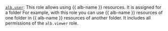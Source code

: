 [`alb.user`](../../../../iam/concepts/access-control/roles.md#alb-user): This role allows using {{ alb-name }} resources. It is assigned for a folder For example, with this role you can use {{ alb-name }} resources of one folder in {{ alb-name }} resources of another folder. It includes all permissions of the `alb.viewer` role.